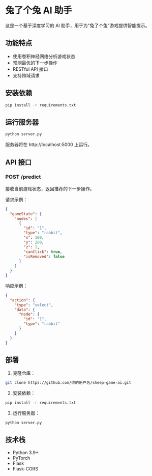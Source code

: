 # 兔了个兔 AI 助手

这是一个基于深度学习的 AI 助手，用于为"兔了个兔"游戏提供智能提示。

## 功能特点

- 使用卷积神经网络分析游戏状态
- 预测最优的下一步操作
- RESTful API 接口
- 支持跨域请求

## 安装依赖

```bash
pip install -r requirements.txt
```

## 运行服务器

```bash
python server.py
```

服务器将在 http://localhost:5000 上运行。

## API 接口

### POST /predict

接收当前游戏状态，返回推荐的下一步操作。

请求示例：
```json
{
  "gameState": {
    "nodes": [
      {
        "id": "1",
        "type": "rabbit",
        "x": 100,
        "y": 200,
        "z": 1,
        "canClick": true,
        "isRemoved": false
      }
    ]
  }
}
```

响应示例：
```json
{
  "action": {
    "type": "select",
    "data": {
      "node": {
        "id": "1",
        "type": "rabbit"
      }
    }
  }
}
```

## 部署

1. 克隆仓库：
```bash
git clone https://github.com/你的用户名/sheep-game-ai.git
```

2. 安装依赖：
```bash
pip install -r requirements.txt
```

3. 运行服务器：
```bash
python server.py
```

## 技术栈

- Python 3.9+
- PyTorch
- Flask
- Flask-CORS 